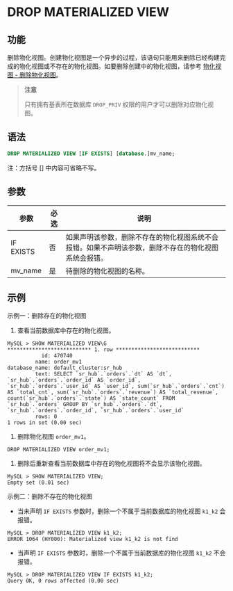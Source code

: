# DROP MATERIALIZED VIEW

## 功能

删除物化视图。创建物化视图是一个异步的过程，该语句只能用来删除已经构建完成的物化视图或不存在的物化视图。如要删除创建中的物化视图，请参考 [物化视图 - 删除物化视图](../../../using_starrocks/Materialized_view.md#删除物化视图)。

> **注意**
>
> 只有拥有基表所在数据库 `DROP_PRIV` 权限的用户才可以删除对应物化视图。

## 语法

```SQL
DROP MATERIALIZED VIEW [IF EXISTS] [database.]mv_name;
```

注：方括号 [] 中内容可省略不写。

## 参数

| **参数**  | **必选** | **说明**                                                     |
| --------- | -------- | ------------------------------------------------------------ |
| IF EXISTS | 否       | 如果声明该参数，删除不存在的物化视图系统不会报错。如果不声明该参数，删除不存在的物化视图系统会报错。 |
| mv_name   | 是       | 待删除的物化视图的名称。                                     |

## 示例

示例一：删除存在的物化视图

1. 查看当前数据库中存在的物化视图。

```Plain
MySQL > SHOW MATERIALIZED VIEW\G
*************************** 1. row ***************************
           id: 470740
         name: order_mv1
database_name: default_cluster:sr_hub
         text: SELECT `sr_hub`.`orders`.`dt` AS `dt`, `sr_hub`.`orders`.`order_id` AS `order_id`, `sr_hub`.`orders`.`user_id` AS `user_id`, sum(`sr_hub`.`orders`.`cnt`) AS `total_cnt`, sum(`sr_hub`.`orders`.`revenue`) AS `total_revenue`, count(`sr_hub`.`orders`.`state`) AS `state_count` FROM `sr_hub`.`orders` GROUP BY `sr_hub`.`orders`.`dt`, `sr_hub`.`orders`.`order_id`, `sr_hub`.`orders`.`user_id`
         rows: 0
1 rows in set (0.00 sec)
```

1. 删除物化视图 `order_mv1`。

```Plain
DROP MATERIALIZED VIEW order_mv1;
```

1. 删除后重新查看当前数据库中存在的物化视图将不会显示该物化视图。

```Plain
MySQL > SHOW MATERIALIZED VIEW;
Empty set (0.01 sec)
```

示例二：删除不存在的物化视图

- 当未声明 `IF EXISTS` 参数时，删除一个不属于当前数据库的物化视图 `k1_k2` 会报错。

```Plain
MySQL > DROP MATERIALIZED VIEW k1_k2;
ERROR 1064 (HY000): Materialized view k1_k2 is not find
```

- 当声明 `IF EXISTS` 参数时，删除一个不属于当前数据库的物化视图 `k1_k2` 不会报错。

```Plain
MySQL > DROP MATERIALIZED VIEW IF EXISTS k1_k2;
Query OK, 0 rows affected (0.00 sec)
```
